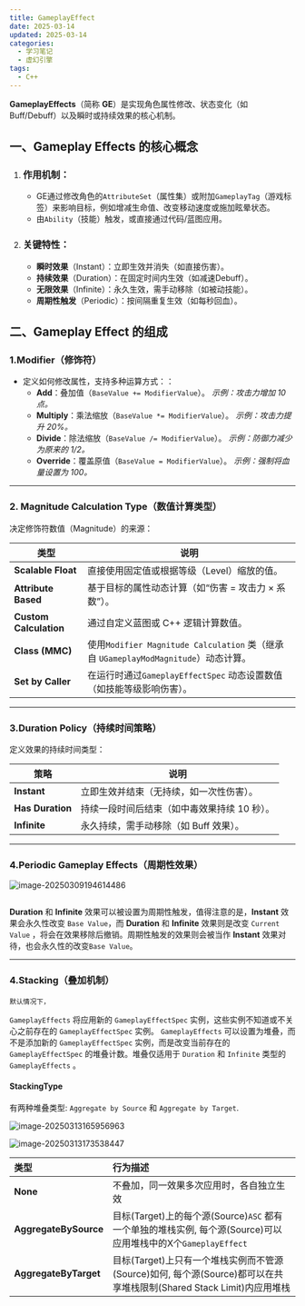 ```yaml
---
title: GameplayEffect
date: 2025-03-14
updated: 2025-03-14
categories:
  - 学习笔记
  - 虚幻引擎
tags:
  - C++
---
```


**GameplayEffects**（简称 **GE**）是实现角色属性修改、状态变化（如 Buff/Debuff）以及瞬时或持续效果的核心机制。

## **一、Gameplay Effects 的核心概念**

1. ### **作用机制**：

   - GE通过修改角色的`AttributeSet`（属性集）或附加`GameplayTag`（游戏标签）来影响目标，例如增减生命值、改变移动速度或施加眩晕状态。
   - 由`Ability`（技能）触发，或直接通过代码/蓝图应用。
2. ### **关键特性**：

   - **瞬时效果**（Instant）：立即生效并消失（如直接伤害）。
   - **持续效果**（Duration）：在固定时间内生效（如减速Debuff）。
   - **无限效果**（Infinite）：永久生效，需手动移除（如被动技能）。
   - **周期性触发**（Periodic）：按间隔重复生效（如每秒回血）。

## **二、Gameplay Effect 的组成**

### 1.Modifier（修饰符）

- 定义如何修改属性，支持多种运算方式：：
  - **Add**：叠加值（`BaseValue += ModifierValue`）。
    *示例：攻击力增加 10 点。*
  - **Multiply**：乘法缩放（`BaseValue *= ModifierValue`）。
    *示例：攻击力提升 20%。*
  - **Divide**：除法缩放（`BaseValue /= ModifierValue`）。
    *示例：防御力减少为原来的 1/2。*
  - **Override**：覆盖原值（`BaseValue = ModifierValue`）。
    *示例：强制将血量设置为 100。*

---

### 2. **Magnitude Calculation Type（数值计算类型）**

决定修饰符数值（Magnitude）的来源：


| **类型** | **说明** |
| - | - |
| **Scalable Float** | 直接使用固定值或根据等级（Level）缩放的值。 |
| **Attribute Based** | 基于目标的属性动态计算（如“伤害 = 攻击力 × 系数”）。 |
| **Custom Calculation** | 通过自定义蓝图或 C++ 逻辑计算数值。 |
| **Class (MMC)** | 使用`Modifier Magnitude Calculation` 类（继承自 `UGameplayModMagnitude`）动态计算。 |
| **Set by Caller** | 在运行时通过`GameplayEffectSpec` 动态设置数值（如技能等级影响伤害）。 |

---

### 3.Duration Policy（持续时间策略）

定义效果的持续时间类型：


| **策略** | **说明** |
| - | - |
| **Instant** | 立即生效并结束（无持续，如一次性伤害）。 |
| **Has Duration** | 持续一段时间后结束（如中毒效果持续 10 秒）。 |
| **Infinite** | 永久持续，需手动移除（如 Buff 效果）。 |

---

### 4.Periodic Gameplay Effects（周期性效果）

![image-20250309194614486](https://img.blueflame.org.cn/images/2025/03/09/67cd7f889a6c8.png)

```
```

**Duration** 和 **Infinite** 效果可以被设置为周期性触发，值得注意的是，**Instant** 效果会永久性改变 `Base Value`，而 **Duration** 和 **Infinite** 效果则是改变 `Current Value` ，将会在效果移除后撤销。周期性触发的效果则会被当作 **Instant** 效果对待，也会永久性的改变`Base Value`。

---

### 4.Stacking（叠加机制）

```
默认情况下，
```

`GameplayEffects` 将应用新的 `GameplayEffectSpec` 实例，这些实例不知道或不关心之前存在的 `GameplayEffectSpec` 实例。 `GameplayEffects` 可以设置为堆叠，而不是添加新的 `GameplayEffectSpec` 实例，而是改变当前存在的 `GameplayEffectSpec` 的堆叠计数。堆叠仅适用于 `Duration` 和 `Infinite` 类型的`GameplayEffects` 。

#### StackingType

有两种堆叠类型: `Aggregate by Source` 和 `Aggregate by Target`.

![image-20250313165956963](https://img.blueflame.org.cn/images/2025/03/13/67d29e8f16050.png)

![image-20250313173538447](https://img.blueflame.org.cn/images/2025/03/13/67d2a6eba49c8.png)


| **类型** | 行为描述 |
| :- | :- |
| **None** | 不叠加，同一效果多次应用时，各自独立生效 |
| **AggregateBySource** | 目标(Target)上的每个源(Source)`ASC` 都有一个单独的堆栈实例, 每个源(Source)可以应用堆栈中的X个`GameplayEffect` |
| **AggregateByTarget** | 目标(Target)上只有一个堆栈实例而不管源(Source)如何, 每个源(Source)都可以在共享堆栈限制(Shared Stack Limit)内应用堆栈 |
